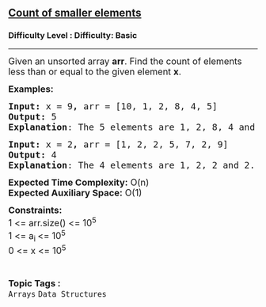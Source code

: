 <h2><a href="https://www.geeksforgeeks.org/problems/count-of-smaller-elements5947/1?page=3&difficulty=Basic&sortBy=submissions">Count of smaller elements</a></h2><h3>Difficulty Level : Difficulty: Basic</h3><hr><div class="problems_problem_content__Xm_eO" style="user-select: auto;"><p style="user-select: auto;"><span style="font-size: 18px; user-select: auto;">Given an unsorted array <strong style="user-select: auto;">arr</strong>. Find the count of elements less than or equal to the given element <strong style="user-select: auto;">x</strong>.</span></p>
<p style="user-select: auto;"><span style="font-size: 18px; user-select: auto;"><strong style="user-select: auto;">Examples:</strong></span></p>
<pre style="user-select: auto;"><span style="font-size: 18px; user-select: auto;"><strong style="user-select: auto;">Input: </strong>x = 9<strong style="user-select: auto;">, </strong>arr = [</span><span style="font-size: 18px; user-select: auto;">10, </span><span style="font-size: 18px; user-select: auto;">1, 2, 8, 4, 5] 
<strong style="user-select: auto;">Output: </strong>5<br style="user-select: auto;"><strong style="user-select: auto;">Explanation</strong>: The 5 elements are 1, 2, 8, 4 and 5.<br style="user-select: auto;"></span></pre>
<pre style="user-select: auto;"><span style="font-size: 18px; user-select: auto;"><strong style="user-select: auto;">Input: </strong>x = 2<strong style="user-select: auto;">, </strong>arr = [1, 2, 2, 5, 7, </span><span style="font-size: 18px; user-select: auto;">2,</span><span style="font-size: 18px; user-select: auto;"> 9] 
<strong style="user-select: auto;">Output: </strong>4 </span><span style="font-size: 18px; user-select: auto;"><br style="user-select: auto;"><strong style="user-select: auto;">Explanation</strong>: The 4 elements are 1, 2, 2 and 2.</span></pre>
<p style="user-select: auto;"><span style="font-size: 18px; user-select: auto;"><strong style="user-select: auto;">Expected Time Complexity:</strong> O(n)<br style="user-select: auto;"><strong style="user-select: auto;">Expected Auxiliary Space:</strong> O(1)</span></p>
<p style="user-select: auto;"><span style="font-size: 18px; user-select: auto;"><strong style="user-select: auto;">Constraints:</strong><br style="user-select: auto;">1 &lt;= arr.size() &lt;= 10<sup style="user-select: auto;">5<br style="user-select: auto;"></sup>1 &lt;= a<sub style="user-select: auto;">i </sub>&lt;= 10<sup style="user-select: auto;">5<br style="user-select: auto;"></sup>0 &lt;= x &lt;= 10<sup style="user-select: auto;">5</sup></span></p></div><br><p><span style=font-size:18px><strong>Topic Tags : </strong><br><code>Arrays</code>&nbsp;<code>Data Structures</code>&nbsp;
